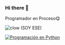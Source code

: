 ### Hi there 👋

Programador en Proceso😋

![clow](https://github.com/niikolo-bue/niikolo-bue/assets/137729404/5531484f-5798-46cf-9274-2ad321e44832)
(SOY ESE)

[![Programación en Python](https://example.com/miniatura.jpg)](https://www.youtube.com/watch?v=video_id)



